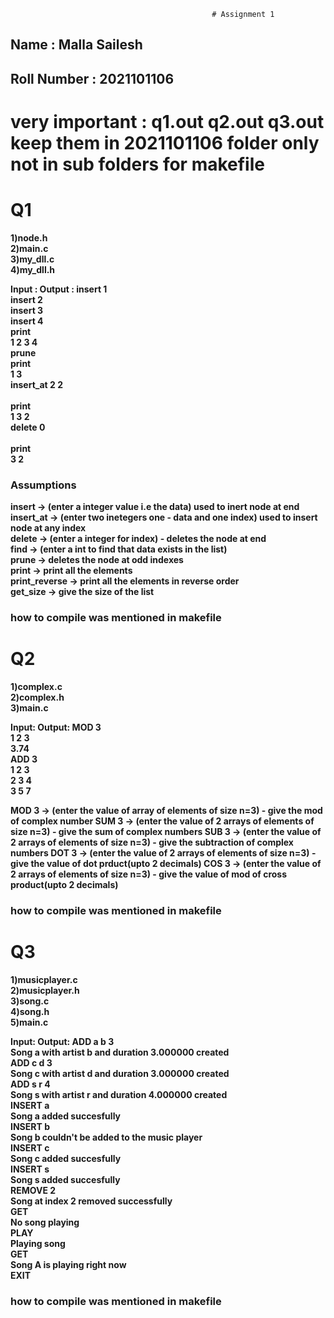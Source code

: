                                                  # Assignment 1
## Name : Malla Sailesh</br>
## Roll Number : 2021101106</br>

# <h1><b> very important : q1.out q2.out q3.out keep them in 2021101106 folder only not in sub folders for makefile 

# <b> Q1

   1)node.h</br>
   2)main.c</br>
   3)my_dll.c</br>
   4)my_dll.h</br>

   Input :             Output : 
   insert 1</br>
   insert 2 </br>
   insert 3</br>
   insert 4</br>
   print</br>          1 2 3 4</br>
   prune </br> 
   print</br>          1 3</br>
   insert_at 2 2</br>  
   print </br>         1 3 2</br>
   delete 0</br>       
   print</br>          3 2</nr>
   ### Assumptions 
   insert -> (enter a integer value i.e the data) used to inert node at end</br>
   insert_at -> (enter two inetegers one - data and one index) used to insert node at any index</br>
   delete -> (enter a integer for index) - deletes the node at end</br>
   find -> (enter a int to find that data exists in the list)</br>
   prune -> deletes the node at odd indexes</br>
   print -> print all the elements</br>
   print_reverse -> print all the elements in reverse order</br>
   get_size -> give the size of the list</br>

   ### how to compile was mentioned in makefile </br>

# <b> Q2
  
   1)complex.c</br>
   2)complex.h</br>
   3)main.c</br>

   Input:         Output:
   MOD 3</br>
   1 2 3</br>     3.74</br>
   ADD 3</br>
   1 2 3</br>
   2 3 4</br>     3 5 7</br>
   
   MOD 3 -> (enter the value of array of elements of size n=3) - give the mod of complex number 
   SUM 3 -> (enter the value of 2 arrays of elements of size n=3) - give the sum of complex numbers
   SUB 3 -> (enter the value of 2 arrays of elements of size n=3) - give the subtraction of complex numbers
   DOT 3 -> (enter the value of 2 arrays of elements of size n=3) - give the value of dot prduct(upto 2 decimals)
   COS 3 -> (enter the value of 2 arrays of elements of size n=3) - give the value of mod of  cross product(upto 2 decimals)
   ### how to compile was mentioned in makefile </br>
# <b> Q3

   1)musicplayer.c</br>
   2)musicplayer.h</br>
   3)song.c</br>
   4)song.h</br>
   5)main.c</br>
   

   Input:             Output:
   ADD a b 3</br>     Song a with artist b and duration 3.000000 created</br>
   ADD c d 3</br>     Song c with artist d and duration 3.000000 created</br>
   ADD s r 4</br>     Song s with artist r and duration 4.000000 created</br>
   INSERT a</br>      Song a added succesfully</br>
   INSERT b</br>      Song b couldn't be added to the music player</br>
   INSERT c</br>      Song c added succesfully</br>
   INSERT s</br>      Song s added succesfully</br>
   REMOVE 2</br>      Song at index 2 removed successfully</br>
   GET</br>           No song playing</br>
   PLAY</br>          Playing song</br>
   GET</br>           Song A is playing right now</br>
   EXIT</br>
   
 ### how to compile was mentioned in makefile </br>
